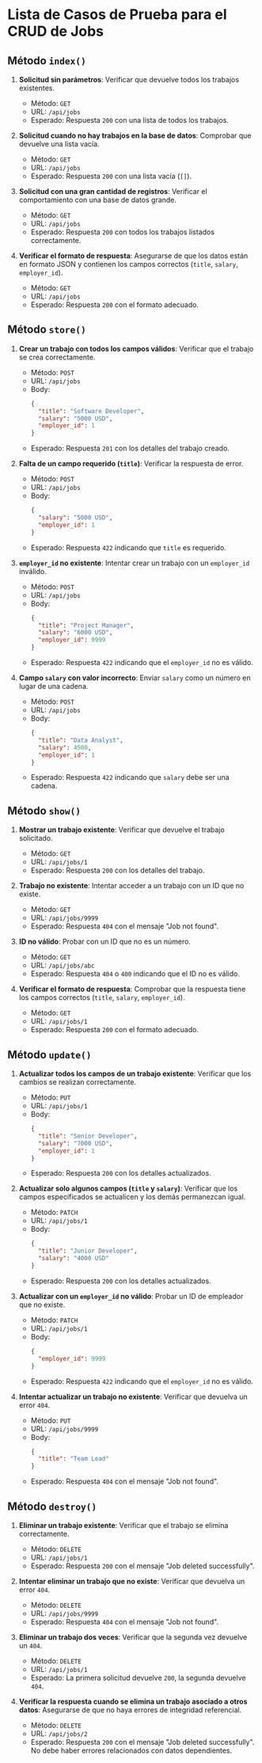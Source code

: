 
# Lista de Casos de Prueba para el CRUD de Jobs

## Método `index()`
1. **Solicitud sin parámetros**: Verificar que devuelve todos los trabajos existentes.
   - Método: `GET`
   - URL: `/api/jobs`
   - Esperado: Respuesta `200` con una lista de todos los trabajos.

2. **Solicitud cuando no hay trabajos en la base de datos**: Comprobar que devuelve una lista vacía.
   - Método: `GET`
   - URL: `/api/jobs`
   - Esperado: Respuesta `200` con una lista vacía (`[]`).

3. **Solicitud con una gran cantidad de registros**: Verificar el comportamiento con una base de datos grande.
   - Método: `GET`
   - URL: `/api/jobs`
   - Esperado: Respuesta `200` con todos los trabajos listados correctamente.

4. **Verificar el formato de respuesta**: Asegurarse de que los datos están en formato JSON y contienen los campos correctos (`title`, `salary`, `employer_id`).
   - Método: `GET`
   - URL: `/api/jobs`
   - Esperado: Respuesta `200` con el formato adecuado.

## Método `store()`
1. **Crear un trabajo con todos los campos válidos**: Verificar que el trabajo se crea correctamente.
   - Método: `POST`
   - URL: `/api/jobs`
   - Body:
     ```json
     {
       "title": "Software Developer",
       "salary": "5000 USD",
       "employer_id": 1
     }
     ```
   - Esperado: Respuesta `201` con los detalles del trabajo creado.

2. **Falta de un campo requerido (`title`)**: Verificar la respuesta de error.
   - Método: `POST`
   - URL: `/api/jobs`
   - Body:
     ```json
     {
       "salary": "5000 USD",
       "employer_id": 1
     }
     ```
   - Esperado: Respuesta `422` indicando que `title` es requerido.

3. **`employer_id` no existente**: Intentar crear un trabajo con un `employer_id` inválido.
   - Método: `POST`
   - URL: `/api/jobs`
   - Body:
     ```json
     {
       "title": "Project Manager",
       "salary": "6000 USD",
       "employer_id": 9999
     }
     ```
   - Esperado: Respuesta `422` indicando que el `employer_id` no es válido.

4. **Campo `salary` con valor incorrecto**: Enviar `salary` como un número en lugar de una cadena.
   - Método: `POST`
   - URL: `/api/jobs`
   - Body:
     ```json
     {
       "title": "Data Analyst",
       "salary": 4500,
       "employer_id": 1
     }
     ```
   - Esperado: Respuesta `422` indicando que `salary` debe ser una cadena.

## Método `show()`
1. **Mostrar un trabajo existente**: Verificar que devuelve el trabajo solicitado.
   - Método: `GET`
   - URL: `/api/jobs/1`
   - Esperado: Respuesta `200` con los detalles del trabajo.

2. **Trabajo no existente**: Intentar acceder a un trabajo con un ID que no existe.
   - Método: `GET`
   - URL: `/api/jobs/9999`
   - Esperado: Respuesta `404` con el mensaje "Job not found".

3. **ID no válido**: Probar con un ID que no es un número.
   - Método: `GET`
   - URL: `/api/jobs/abc`
   - Esperado: Respuesta `404` o `400` indicando que el ID no es válido.

4. **Verificar el formato de respuesta**: Comprobar que la respuesta tiene los campos correctos (`title`, `salary`, `employer_id`).
   - Método: `GET`
   - URL: `/api/jobs/1`
   - Esperado: Respuesta `200` con el formato adecuado.

## Método `update()`
1. **Actualizar todos los campos de un trabajo existente**: Verificar que los cambios se realizan correctamente.
   - Método: `PUT`
   - URL: `/api/jobs/1`
   - Body:
     ```json
     {
       "title": "Senior Developer",
       "salary": "7000 USD",
       "employer_id": 1
     }
     ```
   - Esperado: Respuesta `200` con los detalles actualizados.

2. **Actualizar solo algunos campos (`title` y `salary`)**: Verificar que los campos especificados se actualicen y los demás permanezcan igual.
   - Método: `PATCH`
   - URL: `/api/jobs/1`
   - Body:
     ```json
     {
       "title": "Junior Developer",
       "salary": "4000 USD"
     }
     ```
   - Esperado: Respuesta `200` con los detalles actualizados.

3. **Actualizar con un `employer_id` no válido**: Probar un ID de empleador que no existe.
   - Método: `PATCH`
   - URL: `/api/jobs/1`
   - Body:
     ```json
     {
       "employer_id": 9999
     }
     ```
   - Esperado: Respuesta `422` indicando que el `employer_id` no es válido.

4. **Intentar actualizar un trabajo no existente**: Verificar que devuelva un error `404`.
   - Método: `PUT`
   - URL: `/api/jobs/9999`
   - Body:
     ```json
     {
       "title": "Team Lead"
     }
     ```
   - Esperado: Respuesta `404` con el mensaje "Job not found".

## Método `destroy()`
1. **Eliminar un trabajo existente**: Verificar que el trabajo se elimina correctamente.
   - Método: `DELETE`
   - URL: `/api/jobs/1`
   - Esperado: Respuesta `200` con el mensaje "Job deleted successfully".

2. **Intentar eliminar un trabajo que no existe**: Verificar que devuelva un error `404`.
   - Método: `DELETE`
   - URL: `/api/jobs/9999`
   - Esperado: Respuesta `404` con el mensaje "Job not found".

3. **Eliminar un trabajo dos veces**: Verificar que la segunda vez devuelve un `404`.
   - Método: `DELETE`
   - URL: `/api/jobs/1`
   - Esperado: La primera solicitud devuelve `200`, la segunda devuelve `404`.

4. **Verificar la respuesta cuando se elimina un trabajo asociado a otros datos**: Asegurarse de que no haya errores de integridad referencial.
   - Método: `DELETE`
   - URL: `/api/jobs/2`
   - Esperado: Respuesta `200` con el mensaje "Job deleted successfully". No debe haber errores relacionados con datos dependientes.

